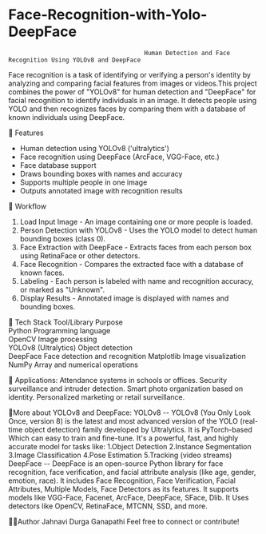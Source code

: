 # Face-Recognition-with-Yolo-DeepFace
                                          Human Detection and Face Recognition Using YOLOv8 and DeepFace
Face recognition is a task of identifying or verifying a person's identity by analyzing and comparing facial features from images or videos.This project combines the power of "YOLOv8" for human detection and "DeepFace" for facial recognition to identify individuals in an image. It detects people using YOLO and then recognizes faces by comparing them with a database of known individuals using DeepFace.

🚀 Features
-  Human detection using YOLOv8 ('ultralytics')
-   Face recognition using DeepFace (ArcFace, VGG-Face, etc.)
-   Face database support
-   Draws bounding boxes with names and accuracy
-   Supports multiple people in one image
-   Outputs annotated image with recognition results

🚀 Workflow
1. Load Input Image - An image containing one or more people is loaded.
2. Person Detection with YOLOv8 - Uses the YOLO model to detect human bounding boxes (class 0).
3. Face Extraction with DeepFace - Extracts faces from each person box using RetinaFace or other detectors.
4. Face Recognition - Compares the extracted face with a database of known faces.
5. Labeling - Each person is labeled with name and recognition accuracy, or marked as "Unknown".
6. Display Results - Annotated image is displayed with names and bounding boxes.

🚀 Tech Stack
Tool/Library                    Purpose                        
Python                        Programming language          
OpenCV                        Image processing               
YOLOv8 (Ultralytics)          Object detection             
DeepFace                      Face detection and recognition 
Matplotlib                    Image visualization            
NumPy                         Array and numerical operations 

🚀 Applications:
Attendance systems in schools or offices.
Security surveillance and intruder detection.
Smart photo organization based on identity.
Personalized marketing or retail surveillance.

📍More about YOLOv8 and DeepFace:
YOLOv8 -- YOLOv8 (You Only Look Once, version 8) is the latest and most advanced version of the YOLO (real-time object detection) family developed by Ultralytics. It is PyTorch-based Which can easy to train and fine-tune. It's a powerful, fast, and highly accurate model for tasks like:
1.Object Detection
2.Instance Segmentation
3.Image Classification
4.Pose Estimation
5.Tracking (video streams)
DeepFace -- DeepFace is an open-source Python library for face recognition, face verification, and facial attribute analysis (like age, gender, emotion, race). It includes  Face Recognition, Face Verification, Facial Attributes, Multiple Models, Face Detectors as its features. It supports models like VGG-Face, Facenet, ArcFace, DeepFace, SFace, Dlib. It Uses detectors like OpenCV, RetinaFace, MTCNN, SSD, and more.

🙋‍♀️Author
Jahnavi Durga Ganapathi
Feel free to connect or contribute!
